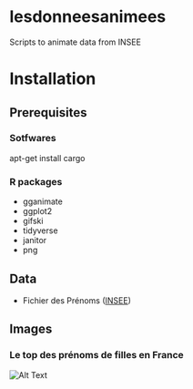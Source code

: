 # lesdonneesanimees
Scripts to animate data from INSEE


# Installation

## Prerequisites

### Sotfwares

apt-get install cargo

### R packages

* gganimate
* ggplot2
* gifski
* tidyverse
* janitor
* png


## Data

* Fichier des Prénoms ([INSEE](https://www.insee.fr/fr/statistiques/2540004#consulter))

## Images

### Le top des prénoms de filles en France

![Alt Text](https://github.com/Grelot/lesdonneesanimees/blob/master/images/prenoms_filles.gif)

